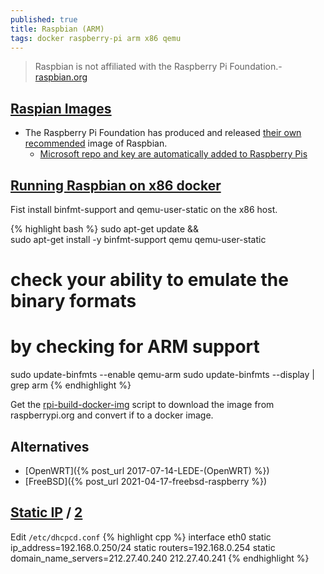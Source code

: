 ```yaml
---
published: true
title: Raspbian (ARM)
tags: docker raspberry-pi arm x86 qemu
---
```

> Raspbian is not affiliated with the Raspberry Pi Foundation.- [raspbian.org](https://www.raspbian.org/)

## [Raspian Images](https://www.raspbian.org/RaspbianImages)
- The Raspberry Pi Foundation has produced and released [their own recommended](https://www.raspberrypi.org/software/operating-systems/#raspberry-pi-os-32-bit) image of Raspbian. 
	- [Microsoft repo and key are automatically added to Raspberry Pis](https://www.jeffgeerling.com/blog/2021/microsoft-repo-and-key-are-automatically-added-raspberry-pis)

## [Running Raspbian on x86 docker](http://blog.guiraudet.com/raspberrypi/2016/03/03/raspbian-image-for-docker.html)

Fist install binfmt-support and qemu-user-static on the x86 host.

{% highlight bash %}
sudo apt-get update && \
sudo apt-get install -y binfmt-support qemu qemu-user-static 

# check your ability to emulate the binary formats 
# by checking for ARM support 
sudo update-binfmts --enable qemu-arm
sudo update-binfmts --display | grep arm
{% endhighlight %}

Get the [rpi-build-docker-img](https://raw.githubusercontent.com/jguiraudet/jguiraudet.github.io/master/_includes/bin/rpi-build-docker-img) script to download the image from raspberrypi.org and convert if to a docker image.

## Alternatives
- [OpenWRT]({% post_url 2017-07-14-LEDE-(OpenWRT) %})
- [FreeBSD]({% post_url 2021-04-17-freebsd-raspberry %})

## [Static IP](https://raspberrypi.stackexchange.com/questions/37916/setting-up-a-static-ip-address-on-raspian-jessie) / [2](https://raspberrypi.stackexchange.com/questions/37920/how-do-i-set-up-networking-wifi-static-ip-address-on-raspbian-raspberry-pi-os)

Edit `/etc/dhcpcd.conf`
{% highlight cpp %}
interface eth0
static ip_address=192.168.0.250/24
static routers=192.168.0.254
static domain_name_servers=212.27.40.240 212.27.40.241
{% endhighlight %}




